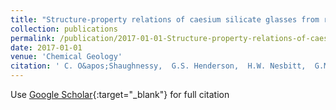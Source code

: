 ```yaml
---
title: "Structure-property relations of caesium silicate glasses from room temperature to 1400 K: Implications from density and Raman spectroscopy"
collection: publications
permalink: /publication/2017-01-01-Structure-property-relations-of-caesium-silicate-glasses-from-room-temperature-to-1400-K-Implications-from-density-and-Raman-spectroscopy
date: 2017-01-01
venue: 'Chemical Geology'
citation: ' C. O&apos;Shaughnessy,  G.S. Henderson,  H.W. Nesbitt,  G.M. Bancroft,  D.R. Neuville, &quot;Structure-property relations of caesium silicate glasses from room temperature to 1400 K: Implications from density and Raman spectroscopy.&quot; Chemical Geology, 2017.'
---
```

Use [Google Scholar](https://scholar.google.com/scholar?q=Structure+property+relations+of+caesium+silicate+glasses+from+room+temperature+to+1400+K:+Implications+from+density+and+Raman+spectroscopy){:target="_blank"} for full citation